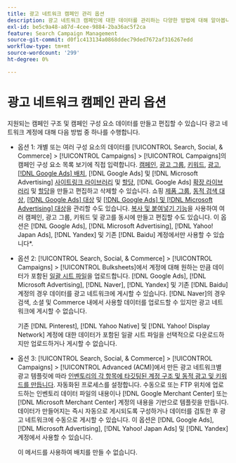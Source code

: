 ```yaml
---
title: 광고 네트워크 캠페인 관리 옵션
description: 광고 네트워크 캠페인에 대한 데이터를 관리하는 다양한 방법에 대해 알아봅니다.
exl-id: be5c9a48-a87d-4cee-9884-2ba36ac5f2ca
feature: Search Campaign Management
source-git-commit: d0f1c413134a0868ddec79ded7672af316267edd
workflow-type: tm+mt
source-wordcount: '299'
ht-degree: 0%

---
```


# 광고 네트워크 캠페인 관리 옵션

지원되는 캠페인 구조 및 캠페인 구성 요소 데이터를 만들고 편집할 수 있습니다
광고 네트워크 계정에 대해 다음 방법 중 하나를 수행합니다.

* 옵션 1: 개별 또는 여러 구성 요소의 데이터를 [!UICONTROL Search, Social, & Commerce] > [!UICONTROL Campaigns] > [!UICONTROL Campaigns]의 캠페인 구성 요소 목록 보기에 직접 입력합니다. [캠페인](/help/search-social-commerce/campaign-management/campaigns/campaign-manage.md), [광고 그룹](/help/search-social-commerce/campaign-management/campaigns/ad-group-manage.md), [키워드](/help/search-social-commerce/campaign-management/campaigns/keyword-manage.md), [광고](/help/search-social-commerce/campaign-management/campaigns/ad-manage.md), [[!DNL Google Ads] 배치](/help/search-social-commerce/campaign-management/campaigns/placement-manage.md), [!DNL Google Ads] 및 [!DNL Microsoft Advertising] [사이트링크 라이브러리](/help/search-social-commerce/campaign-management/campaigns/sitelink-extension-manage.md) 및 [할당](/help/search-social-commerce/campaign-management/campaigns/sitelink-extension-associate.md), [!DNL Google Ads] [확장 라이브러리](/help/search-social-commerce/campaign-management/campaigns/callout-extension-manage.md) 및 [할당](/help/search-social-commerce/campaign-management/campaigns/callout-extension-associate.md)을 만들고 편집하고 삭제할 수 있습니다. 쇼핑 [제품 그룹](/help/search-social-commerce/campaign-management/campaigns/product-group-manage.md), [동적 검색 대상](/help/search-social-commerce/campaign-management/campaigns/dynamic-search-target-manage.md), [[!DNL Google Ads] 대상](/help/search-social-commerce/campaign-management/campaigns/audience-about.md) 및 [[!DNL Google Ads] 및 [!DNL Microsoft Advertising] 대상](/help/search-social-commerce/campaign-management/campaigns/audience-targets-manage.md)을 관리할 수도 있습니다. [복사 및 붙여넣기 기능](/help/search-social-commerce/campaign-management/campaigns/copy-paste.md)을 사용하여 여러 캠페인, 광고 그룹, 키워드 및 광고를 동시에 만들고 편집할 수도 있습니다. 이 옵션은 [!DNL Google Ads], [!DNL Microsoft Advertising], [!DNL Yahoo! Japan Ads], [!DNL Yandex] 및 기존 [!DNL Baidu] 계정에서만 사용할 수 있습니다*.

* 옵션 2: [!UICONTROL Search, Social, & Commerce] > [!UICONTROL Campaigns] > [!UICONTROL Bulksheets]에서 계정에 대해 원하는 만큼 데이터가 포함된 [일괄 시트 파일](/help/search-social-commerce/campaign-management/bulksheets/bulksheet-about.md)을 업로드합니다. [!DNL Google Ads], [!DNL Microsoft Advertising], [!DNL Naver], [!DNL Yandex] 및 기존 [!DNL Baidu] 계정의 경우 데이터를 광고 네트워크에 게시할 수 있습니다. [!DNL Naver]의 경우 검색, 소셜 및 Commerce 내에서 사용할 데이터를 업로드할 수 있지만 광고 네트워크에 게시할 수 없습니다.

  기존 [!DNL Pinterest], [!DNL Yahoo Native] 및 [!DNL Yahoo! Display Network] 계정에 대한 데이터가 포함된 일괄 시트 파일을 선택적으로 다운로드하지만 업로드하거나 게시할 수 없습니다.

* 옵션 3: [!UICONTROL Search, Social, & Commerce] > [!UICONTROL Campaigns] > [!UICONTROL  Advanced (ACM)]에서 만든 광고 네트워크별 광고 템플릿에 따라 [인벤토리의 각 항목에 타깃팅된 계정 구조 및 동적 광고 및 키워드를 만듭니다](/help/search-social-commerce/campaign-management/inventory-feeds/inventory-feeds-about.md). 자동화된 프로세스를 설정합니다. 수동으로 또는 FTP 위치에 업로드하는 인벤토리 데이터 파일의 내용이나 [!DNL Google Merchant Center] 또는 [!DNL Microsoft Merchant Center] 계정의 내용을 기반으로 템플릿을 만듭니다. 데이터가 만들어지는 즉시 자동으로 게시되도록 구성하거나 데이터를 검토한 후 광고 네트워크에 수동으로 게시할 수 있습니다. 이 옵션은 [!DNL Google Ads], [!DNL Microsoft Advertising], [!DNL Yahoo! Japan Ads] 및 [!DNL Yandex] 계정에서 사용할 수 있습니다.

  이 메서드를 사용하여 배치를 만들 수 없습니다.
